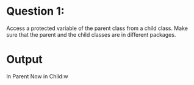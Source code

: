 # Question 1: 
Access a protected variable of the parent class from a child 
class. Make sure that the parent and the child classes are in different 
packages.

# Output
In Parent
Now in Child:w

